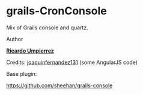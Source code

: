 # grails-CronConsole
Mix of Grails console and quartz.

Author

<a href="https://github.com/ricardoul"><b>Ricardo Umpierrez</b></a>

Credits:
  <a href="https://github.com/joaquinfernandez131">joaquinfernandez131</a> (some AngularJS code)


  Base plugin:


  https://github.com/sheehan/grails-console
